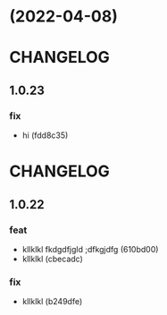 #  (2022-04-08)



# CHANGELOG

## 1.0.23

### fix

- hi (fdd8c35)

# CHANGELOG

## 1.0.22

### feat

- kllklkl fkdgdfjgld ;dfkgjdfg (610bd00)
- kllklkl (cbecadc)

### fix

- kllklkl (b249dfe)

